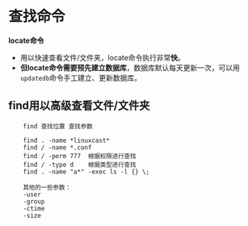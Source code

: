 # 查找命令
**locate命令**
* 用以快速查看文件/文件夹，locate命令执行非常**快**。
* **但locate命令需要预先建立数据库**，数据库默认每天更新一次，可以用```updatedb```命令手工建立、更新数据库。

## find用以高级查看文件/文件夹

		find 查找位置 查找参数

		find . -name *linuxcast*
		find / -name *.conf
		find / -perm 777  根据权限进行查找
		find / -type d    根据类型进行查找
		find . -name "a*" -exec ls -l {} \;

		其他的一些参数：
		-user
		-group
		-ctime
		-size